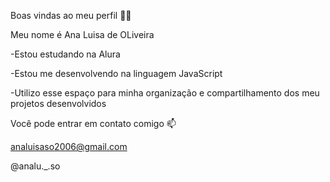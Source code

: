 Boas vindas ao meu perfil 💙💙

Meu nome é Ana Luisa de OLiveira

-Estou estudando na Alura

-Estou me desenvolvendo na linguagem JavaScript

-Utilizo esse espaço para minha organização e compartilhamento dos meu projetos desenvolvidos

Você pode entrar em contato comigo 📫

analuisaso2006@gmail.com

@analu._.so

